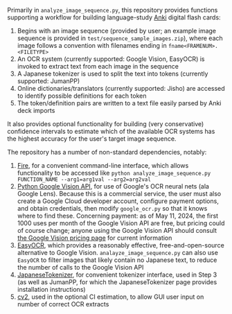 Primarily in `analyze_image_sequence.py`, this repository provides functions supporting a workflow for building language-study [Anki](https://apps.ankiweb.net/) digital flash cards:

1. Begins with an image sequence (provided by user; an example image sequence is provided in `test/sequence_sample_images.zip`), where each image follows a convention with filenames ending in `fname<FRAMENUM>.<FILETYPE>`
2. An OCR system (currently supported: Google Vision, EasyOCR) is invoked to extract text from each image in the sequence
3. A Japanese tokenizer is used to split the text into tokens (currently supported: JumanPP)
4. Online dictionaries/translators (currently supported: Jisho) are accessed to identify possible definitions for each token
5. The token/definition pairs are written to a text file easily parsed by Anki deck imports

It also provides optional functionality for building (very conservative) confidence intervals to estimate which of the available OCR systems has the
highest accuracy for the user's target image sequence.

The repository has a number of non-standard dependencies, notably:

1. [Fire](https://google.github.io/python-fire/guide/), for a convenient command-line interface, which allows functionality to be accessed like `python analyze_image_sequence.py FUNCTION_NAME --arg1=arg1val --arg2=arg2val`
2. [Python Google Vision API](https://codelabs.developers.google.com/codelabs/cloud-vision-api-python/#1), for use of Google's OCR neural nets (ala Google Lens). Because this is a commercial service, the user must also create a Google Cloud developer account, configure payment options, and obtain credentials, then modify `google_ocr.py` so that it knows where to find these. Concerning payment: as of May 11, 2024, the first 1000 uses per month of the Google Vision API are free, but pricing could of course change; anyone using the Google Vision API should consult [the Google Vision pricing page](https://cloud.google.com/vision/pricing) for current information
3. [EasyOCR](https://github.com/JaidedAI/EasyOCR), which provides a reasonably effective, free-and-open-source alternative to Google Vision. `analayze_image_sequence.py` can also use `EasyOCR` to filter images that likely contain no Japanese text, to reduce the number of calls to the Google Vision API
4. [JapaneseTokenizer](https://pypi.org/project/JapaneseTokenizer/), for convenient tokenizer interface, used in Step 3 (as well as JumanPP, for which the JapaneseTokenizer page provides installation instructions)
5. [cv2](https://pypi.org/project/opencv-python/), used in the optional CI estimation, to allow GUI user input on number of correct OCR extracts
